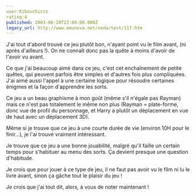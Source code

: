 ```yaml
---
user:Kibouchicco
rating:4
published: 2003-06-20T22:00:00.000Z
legacy_url: http://www.emunova.net/veda/test/117.htm
---
```

J'ai tout d'abord trouvé ce jeu plutôt bon, n'ayant point vu le film avant, (ni après d'ailleurs !). On ne connaît donc pas la quête à moins d'avoir de l'avoir vu avant.  

  

Ce que j'ai beaucoup aimé dans ce jeu, c'est cet enchaînement de petite quêtes, qui peuvent parfois être simples et d'autres fois plus compliquées. J'ai aimé aussi l'appel à une certaine logique pour résoudre certaines énigmes et la façon d'apprendre les sorts.  

  

Ce jeu a un beau graphisme à mon goût (même s'il n'égale pas Rayman) mais ce n'est pas totalement le même non plus (Rayman = plate-forme, donc vue de profil du personnage, et Harry a plutôt un déplacement en vue de haut avec un déplacement 3D).  

  

Même si je trouve que ce jeu à une courte durée de vie (environ 10H pour le finir...), je l'ai trouvé vraiment intéressant.  

  

Je trouve que ce jeu a une bonne jouabilité, malgré qu'il faille un certain temps pour s'habituer au menu des sorts. Ça devient presque une question d'habitude.  

  

Je crois que pour jouer à ce type de jeu, il ne faut pas avoir vu le film ni lu le livre avant, sinon ça gâche tout le plaisir du jeu !  

  

Je crois que j'ai tout dit, alors, à vous de noter maintenant !